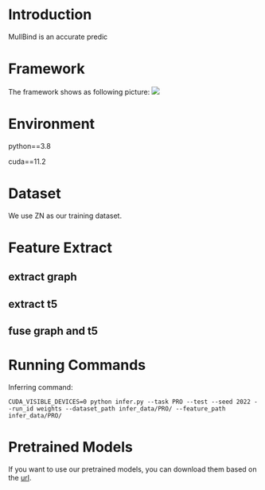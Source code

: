 # Introduction
MullBind is an accurate predic

# Framework
The framework shows as following picture:
![](imgs/ucas_logo.jpg)

# Environment
python==3.8

cuda==11.2


# Dataset
We use ZN as our training dataset. 

# Feature Extract
## extract graph
## extract t5
## fuse graph and t5

# Running Commands
Inferring command:

```
CUDA_VISIBLE_DEVICES=0 python infer.py --task PRO --test --seed 2022 --run_id weights --dataset_path infer_data/PRO/ --feature_path infer_data/PRO/
```

# Pretrained Models

If you want to use our pretrained models, you can download them based on the [url](https://github.com/lhotse-speech/lhotse/pull/1072/files).
